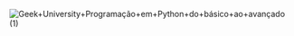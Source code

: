 ![Geek+University+Programação+em+Python+do+básico+ao+avançado (1)](https://github.com/user-attachments/assets/1f0a9125-346b-418a-9675-ffa89258ad40)
